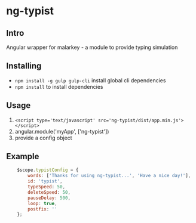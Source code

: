 # ng-typist
## Intro
Angular wrapper for malarkey - a module to provide typing simulation


## Installing
* `npm install -g gulp gulp-cli` install global cli dependencies
* `npm install` to install dependencies

## Usage
1. `<script type='text/javascript' src='ng-typist/dist/app.min.js'></script>`
2. angular.module('myApp', ['ng-typist'])
3. provide a config object

## Example
```javascript
    $scope.typistConfig = {
        words: ['Thanks for using ng-typist...', 'Have a nice day!'], 
        id: 'typist',
        typeSpeed: 50,
        deleteSpeed: 50,
        pauseDelay: 500,
        loop: true,
        postfix: ''
    };
```

